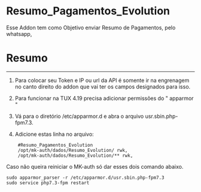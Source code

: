 # Resumo_Pagamentos_Evolution
Esse Addon tem como Objetivo enviar Resumo de Pagamentos, pelo whatsapp, 

# Resumo

----------------------------------------------------------------------------------------------

1. Para colocar seu Token e IP ou url da API é somente ir na engrenagem no canto direito do addon que vai ter os campos designados para isso.

2. Para funcionar na TUX 4.19 precisa adicionar permissões do " apparmor "

3. Vá para o diretório /etc/apparmor.d e abra o arquivo usr.sbin.php-fpm7.3.

4. Adicione estas linha no arquivo:

        #Resumo_Pagamentos_Evolution
        /opt/mk-auth/dados/Resumo_Evolution/ rwk,
        /opt/mk-auth/dados/Resumo_Evolution/** rwk,





   


 Caso não queira reiniciar o MK-auth só dar esses dois comando abaixo.

```
sudo apparmor_parser -r /etc/apparmor.d/usr.sbin.php-fpm7.3
sudo service php7.3-fpm restart
```


